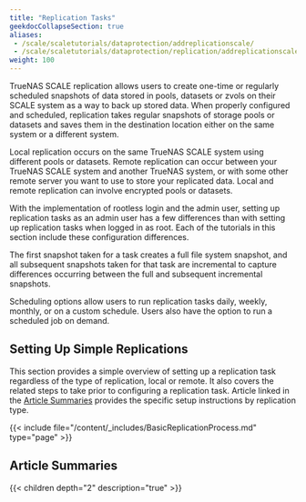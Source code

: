 ```yaml
---
title: "Replication Tasks"
geekdocCollapseSection: true
aliases:
 - /scale/scaletutorials/dataprotection/addreplicationscale/
 - /scale/scaletutorials/dataprotection/replication/addreplicationscale/
weight: 100
---
```



TrueNAS SCALE replication allows users to create one-time or regularly scheduled snapshots of data stored in pools, datasets or zvols on their SCALE system as a way to back up stored data. 
When properly configured and scheduled, replication takes regular snapshots of storage pools or datasets and saves them in the destination location either on the same system or a different system. 

Local replication occurs on the same TrueNAS SCALE system using different pools or datasets. 
Remote replication can occur between your TrueNAS SCALE system and another TrueNAS system, or with some other remote server you want to use to store your replicated data.
Local and remote replication can involve encrypted pools or datasets. 

With the implementation of rootless login and the admin user, setting up replication tasks as an admin user has a few differences than with setting up replication tasks when logged in as root. Each of the tutorials in this section include these configuration differences.

The first snapshot taken for a task creates a full file system snapshot, and all subsequent snapshots taken for that task are incremental to capture differences occurring between the full and subsequent incremental snapshots.

Scheduling options allow users to run replication tasks daily, weekly, monthly, or on a custom schedule. 
Users also have the option to run a scheduled job on demand.

## Setting Up Simple Replications 
This section provides a simple overview of setting up a replication task regardless of the type of replication, local or remote. 
It also covers the related steps to take prior to configuring a replication task. 
Article linked in the [Article Summaries](#article-summaries) provides the specific setup instructions by replication type.

{{< include file="/content/_includes/BasicReplicationProcess.md" type="page" >}}

## Article Summaries

{{< children depth="2" description="true" >}}